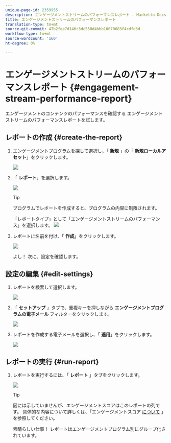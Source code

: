 ```yaml
---
unique-page-id: 2359955
description: エンゲージメントストリームのパフォーマンスレポート — Marketto Docs — 製品ドキュメント
title: エンゲージメントストリームのパフォーマンスレポート
translation-type: tm+mt
source-git-commit: 47b2fee7d146c3dc558d4bbb10070683f4cdfd3d
workflow-type: tm+mt
source-wordcount: '160'
ht-degree: 0%

---
```



# エンゲージメントストリームのパフォーマンスレポート {#engagement-stream-performance-report}

エンゲージメントのコンテンツのパフォーマンスを確認する エンゲージメントストリームのパフォーマンスレポートを試します。

## レポートの作成 {#create-the-report}

1. エンゲージメントプログラムを探して選択し、「 **新規** 」の「 **新規ローカルアセット**」をクリックします。

   ![](assets/localassetnutring.jpg)

1. 「 **レポート**」を選択します。

   ![](assets/image2014-9-15-18-3a23-3a59.png)

   >[!TIP]
   >
   >プログラムでレポートを作成すると、プログラムの内容に制限されます。

   「レポートタイプ」として「エンゲージメントストリームのパフォーマンス」を選択します。
   ![](assets/engagementreportchoose.png)

1. レポートに名前を付け、「 **作成**」をクリックします。

   ![](assets/image2014-9-15-18-3a24-3a23.png)

   よし！ 次に、設定を確認します。

## 設定の編集 {#edit-settings}

1. レポートを検索して選択します。

   ![](assets/engagementperformancereport.jpg)

1. 「 **セットアップ** 」タブで、重複キーを押しながら **エンゲージメントプログラムの電子メール** フィルターをクリックします。

   ![](assets/image2014-9-15-18-3a25-3a4.png)

1. レポートを作成する電子メールを選択し、「 **適用**」をクリックします。

   ![](assets/engagementfilter.jpg)

## レポートの実行 {#run-report}

1. レポートを実行するには、「 **レポート** 」タブをクリックします。

   ![](assets/image2014-9-15-18-3a25-3a15.png)

   >[!TIP]
   >
   >
   >図には示していませんが、エンゲージメントスコアはこのレポートの列です。 具体的な内容について詳しくは、「エンゲージメントスコア [について](understanding-the-engagement-score.md) 」を参照してください。

   素晴らしい仕事！ レポートはエンゲージメントプログラム別にグループ化されています。

